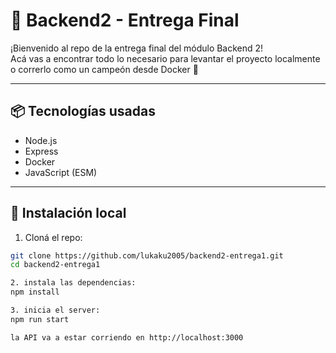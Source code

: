 # 🚀 Backend2 - Entrega Final

¡Bienvenido al repo de la entrega final del módulo Backend 2!  
Acá vas a encontrar todo lo necesario para levantar el proyecto localmente o correrlo como un campeón desde Docker 🐳

---

## 📦 Tecnologías usadas

- Node.js
- Express
- Docker
- JavaScript (ESM)

---

## 🔧 Instalación local

1. Cloná el repo:

```bash
git clone https://github.com/lukaku2005/backend2-entrega1.git
cd backend2-entrega1

2. instala las dependencias: 
npm install

3. inicia el server:
npm run start

la API va a estar corriendo en http://localhost:3000





